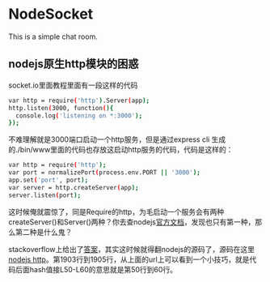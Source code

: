 # NodeSocket
This is a simple chat room.

## nodejs原生http模块的困惑

socket.io里面教程里面有一段这样的代码
``` bash
var http = require('http').Server(app);
http.listen(3000, function(){
  console.log('listening on *:3000');
});
```

不难理解就是3000端口启动一个http服务，但是通过express cli 生成的./bin/www里面的代码也存放这启动http服务的代码，代码是这样的：

``` bash
var http = require('http');
var port = normalizePort(process.env.PORT || '3000');
app.set('port', port);
var server = http.createServer(app);
server.listen(port);
```

这时候俺就震惊了，同是Require的http，为毛启动一个服务会有两种createServer()和Server()两种？你去查nodejs[官方文档](https://nodejs.org/api/http.html)，发现也只有第一种，那么第二种是什么鬼？

stackoverflow上给出了[答案](http://stackoverflow.com/questions/26921117/http-createserverapp-v-http-serverapp)，其实这时候就得翻nodejs的源码了，源码在这里[nodejs http](https://github.com/nodejs/node-v0.x-archive/blob/523929c9272a53c9429616564a45f2af59670e47/lib/http.js#L1903-L1905)。第1903行到1905行，从上面的url上可以看到一个小技巧，就是代码后面hash值接L50-L60的意思就是第50行到60行。
